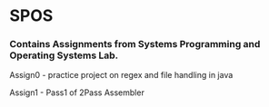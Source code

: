 # SPOS
### Contains Assignments from Systems Programming and Operating Systems Lab.
Assign0 - practice project on regex and file handling in java

Assign1 - Pass1 of 2Pass Assembler 



  
